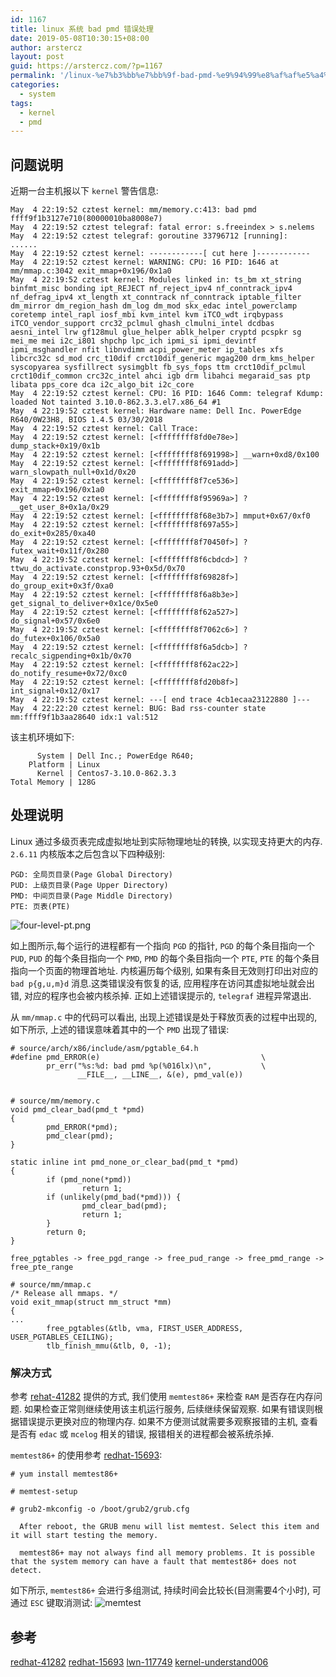```yaml
---
id: 1167
title: linux 系统 bad pmd 错误处理
date: 2019-05-08T10:30:15+08:00
author: arstercz
layout: post
guid: https://arstercz.com/?p=1167
permalink: '/linux-%e7%b3%bb%e7%bb%9f-bad-pmd-%e9%94%99%e8%af%af%e5%a4%84%e7%90%86/'
categories:
  - system
tags:
  - kernel
  - pmd
---
```

## 问题说明

近期一台主机报以下 `kernel` 警告信息:

```
May  4 22:19:52 cztest kernel: mm/memory.c:413: bad pmd ffff9f1b3127e710(80000010ba8008e7)
May  4 22:19:52 cztest telegraf: fatal error: s.freeindex > s.nelems
May  4 22:19:52 cztest telegraf: goroutine 33796712 [running]:
......
May  4 22:19:52 cztest kernel: ------------[ cut here ]------------
May  4 22:19:52 cztest kernel: WARNING: CPU: 16 PID: 1646 at mm/mmap.c:3042 exit_mmap+0x196/0x1a0
May  4 22:19:52 cztest kernel: Modules linked in: ts_bm xt_string binfmt_misc bonding ipt_REJECT nf_reject_ipv4 nf_conntrack_ipv4 nf_defrag_ipv4 xt_length xt_conntrack nf_conntrack iptable_filter dm_mirror dm_region_hash dm_log dm_mod skx_edac intel_powerclamp coretemp intel_rapl iosf_mbi kvm_intel kvm iTCO_wdt irqbypass iTCO_vendor_support crc32_pclmul ghash_clmulni_intel dcdbas aesni_intel lrw gf128mul glue_helper ablk_helper cryptd pcspkr sg mei_me mei i2c_i801 shpchp lpc_ich ipmi_si ipmi_devintf ipmi_msghandler nfit libnvdimm acpi_power_meter ip_tables xfs libcrc32c sd_mod crc_t10dif crct10dif_generic mgag200 drm_kms_helper syscopyarea sysfillrect sysimgblt fb_sys_fops ttm crct10dif_pclmul crct10dif_common crc32c_intel ahci igb drm libahci megaraid_sas ptp libata pps_core dca i2c_algo_bit i2c_core
May  4 22:19:52 cztest kernel: CPU: 16 PID: 1646 Comm: telegraf Kdump: loaded Not tainted 3.10.0-862.3.3.el7.x86_64 #1
May  4 22:19:52 cztest kernel: Hardware name: Dell Inc. PowerEdge R640/0W23H8, BIOS 1.4.5 03/30/2018
May  4 22:19:52 cztest kernel: Call Trace:
May  4 22:19:52 cztest kernel: [<ffffffff8fd0e78e>] dump_stack+0x19/0x1b
May  4 22:19:52 cztest kernel: [<ffffffff8f691998>] __warn+0xd8/0x100
May  4 22:19:52 cztest kernel: [<ffffffff8f691add>] warn_slowpath_null+0x1d/0x20
May  4 22:19:52 cztest kernel: [<ffffffff8f7ce536>] exit_mmap+0x196/0x1a0
May  4 22:19:52 cztest kernel: [<ffffffff8f95969a>] ? __get_user_8+0x1a/0x29
May  4 22:19:52 cztest kernel: [<ffffffff8f68e3b7>] mmput+0x67/0xf0
May  4 22:19:52 cztest kernel: [<ffffffff8f697a55>] do_exit+0x285/0xa40
May  4 22:19:52 cztest kernel: [<ffffffff8f70450f>] ? futex_wait+0x11f/0x280
May  4 22:19:52 cztest kernel: [<ffffffff8f6cbdcd>] ? ttwu_do_activate.constprop.93+0x5d/0x70
May  4 22:19:52 cztest kernel: [<ffffffff8f69828f>] do_group_exit+0x3f/0xa0
May  4 22:19:52 cztest kernel: [<ffffffff8f6a8b3e>] get_signal_to_deliver+0x1ce/0x5e0
May  4 22:19:52 cztest kernel: [<ffffffff8f62a527>] do_signal+0x57/0x6e0
May  4 22:19:52 cztest kernel: [<ffffffff8f7062c6>] ? do_futex+0x106/0x5a0
May  4 22:19:52 cztest kernel: [<ffffffff8f6a5dcb>] ? recalc_sigpending+0x1b/0x70
May  4 22:19:52 cztest kernel: [<ffffffff8f62ac22>] do_notify_resume+0x72/0xc0
May  4 22:19:52 cztest kernel: [<ffffffff8fd20b8f>] int_signal+0x12/0x17
May  4 22:19:52 cztest kernel: ---[ end trace 4cb1ecaa23122880 ]---
May  4 22:22:20 cztest kernel: BUG: Bad rss-counter state mm:ffff9f1b3aa28640 idx:1 val:512
```

该主机环境如下:
```
      System | Dell Inc.; PowerEdge R640;
    Platform | Linux
      Kernel | Centos7-3.10.0-862.3.3
Total Memory | 128G
```

## 处理说明

Linux 通过多级页表完成虚拟地址到实际物理地址的转换, 以实现支持更大的内存. `2.6.11` 内核版本之后包含以下四种级别:
```
PGD: 全局页目录(Page Global Directory)
PUD: 上级页目录(Page Upper Directory)
PMD: 中间页目录(Page Middle Directory)
PTE: 页表(PTE)
```
![four-level-pt.png](https://img.arstercz.com/articles/201905/four-level-pt.png) 

如上图所示,每个运行的进程都有一个指向 `PGD` 的指针, `PGD` 的每个条目指向一个 `PUD`, `PUD` 的每个条目指向一个 `PMD`, `PMD` 的每个条目指向一个 `PTE`, `PTE` 的每个条目指向一个页面的物理首地址. 内核遍历每个级别, 如果有条目无效则打印出对应的  `bad p{g,u,m}d`  消息.这类错误没有恢复的话, 应用程序在访问其虚拟地址就会出错, 对应的程序也会被内核杀掉. 正如上述错误提示的, `telegraf` 进程异常退出. 

从 `mm/mmap.c` 中的代码可以看出, 出现上述错误是处于释放页表的过程中出现的, 如下所示, 上述的错误意味着其中的一个 `PMD` 出现了错误:
```
# source/arch/x86/include/asm/pgtable_64.h
#define pmd_ERROR(e)                                    \
        pr_err("%s:%d: bad pmd %p(%016lx)\n",           \
               __FILE__, __LINE__, &(e), pmd_val(e))


# source/mm/memory.c
void pmd_clear_bad(pmd_t *pmd)
{
        pmd_ERROR(*pmd);
        pmd_clear(pmd);
}

static inline int pmd_none_or_clear_bad(pmd_t *pmd)
{
        if (pmd_none(*pmd))
                return 1;
        if (unlikely(pmd_bad(*pmd))) {
                pmd_clear_bad(pmd);
                return 1;
        }
        return 0;
}

free_pgtables -> free_pgd_range -> free_pud_range -> free_pmd_range -> free_pte_range

# source/mm/mmap.c
/* Release all mmaps. */
void exit_mmap(struct mm_struct *mm)
{
...
        free_pgtables(&tlb, vma, FIRST_USER_ADDRESS, USER_PGTABLES_CEILING);
        tlb_finish_mmu(&tlb, 0, -1);
```


### 解决方式

参考 [rehat-41282](https://access.redhat.com/solutions/41282) 提供的方式, 我们使用 `memtest86+` 来检查 `RAM` 是否存在内存问题. 如果检查正常则继续使用该主机运行服务, 后续继续保留观察. 如果有错误则根据错误提示更换对应的物理内存. 如果不方便测试就需要多观察报错的主机, 查看是否有 `edac` 或 `mcelog` 相关的错误, 报错相关的进程都会被系统杀掉.

`memtest86+` 的使用参考 [redhat-15693](https://access.redhat.com/solutions/15693):
```
# yum install memtest86+

# memtest-setup 

# grub2-mkconfig -o /boot/grub2/grub.cfg

  After reboot, the GRUB menu will list memtest. Select this item and it will start testing the memory.

  memtest86+ may not always find all memory problems. It is possible that the system memory can have a fault that memtest86+ does not detect.
```
如下所示, `memtest86+` 会进行多组测试, 持续时间会比较长(目测需要4个小时), 可通过 `ESC` 键取消测试:
![memtest](https://img.arstercz.com/articles/201905/memtest.png)

## 参考

[redhat-41282](https://access.redhat.com/solutions/41282)
[redhat-15693](https://access.redhat.com/solutions/15693)
[lwn-117749](https://lwn.net/Articles/117749/)
[kernel-understand006](https://www.kernel.org/doc/gorman/html/understand/understand006.html)